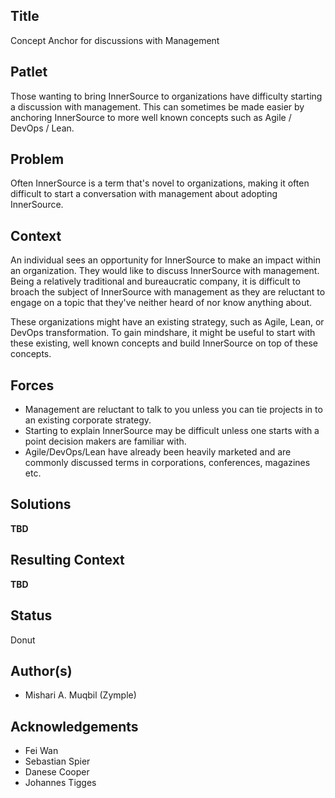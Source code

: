 ## Title
Concept Anchor for discussions with Management

## Patlet
Those wanting to bring InnerSource to organizations have difficulty starting a discussion with management. This can sometimes be made easier by anchoring InnerSource to more well known concepts such as Agile / DevOps / Lean.

## Problem
Often InnerSource is a term that's novel to organizations, making it often difficult to start a conversation with management about adopting InnerSource.

## Context
An individual sees an opportunity for InnerSource to make an impact within an organization. They would like to discuss InnerSource with management. Being a relatively traditional and bureaucratic company, it is difficult to broach the subject of InnerSource with management as they are reluctant to engage on a topic that they've neither heard of nor know anything about.

These organizations might have an existing strategy, such as Agile, Lean, or DevOps transformation. To gain mindshare, it might be useful to start with these existing, well known concepts and build InnerSource on top of these concepts.

## Forces
* Management are reluctant to talk to you unless you can tie projects in to an existing corporate strategy.
* Starting to explain InnerSource may be difficult unless one starts with a point decision makers are familiar with.
* Agile/DevOps/Lean have already been heavily marketed and are commonly discussed terms in corporations, conferences, magazines etc.

## Solutions
**TBD**

## Resulting Context
**TBD**

## Status
Donut

## Author(s)
* Mishari A. Muqbil (Zymple)

## Acknowledgements
* Fei Wan
* Sebastian Spier
* Danese Cooper
* Johannes Tigges
